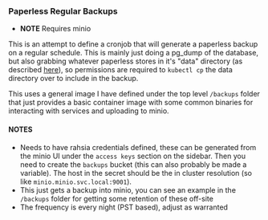 ### Paperless Regular Backups

- **NOTE** Requires minio

This is an attempt to define a cronjob that will generate a paperless backup on a
regular schedule.  This is mainly just doing a pg_dump of the database, but also
grabbing whatever paperless stores in it's "data" directory (as described 
[here](https://docs.paperless-ngx.com/configuration/#PAPERLESS_DATA_DIR)), so 
permissions are required to `kubectl cp` the data directory over to include in the 
backup.

This uses a general image I have defined under the top level `/backups` folder that
just provides a basic container image with some common binaries for interacting with
services and uploading to minio.

#### NOTES

- Needs to have rahsia credentials defined, these can be generated from the minio
  UI under the `access keys` section on the sidebar.  Then you need to create the
  `backups` bucket (this can also probably be made a variable).  The host in the
  secret should be the in cluster resolution (so like `minio.minio.svc.local:9001`).
- This just gets a backup into minio, you can see an example in the `/backups`
  folder for getting some retention of these off-site
- The frequency is every night (PST based), adjust as warranted
